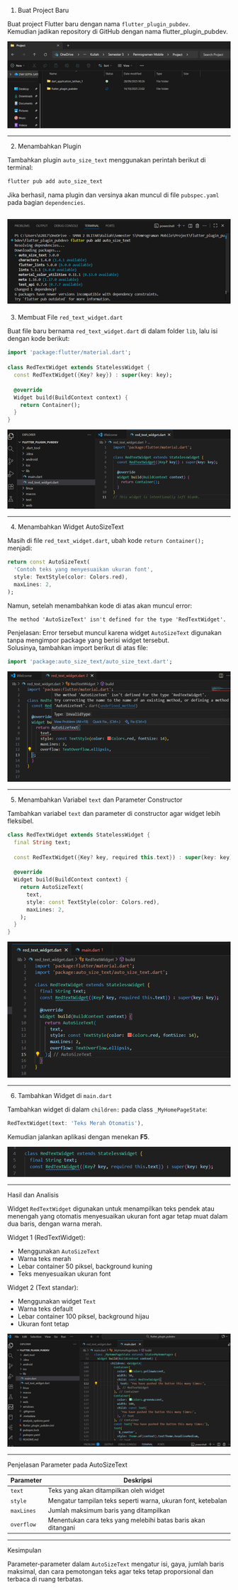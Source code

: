 1. Buat Project Baru

Buat project Flutter baru dengan nama `flutter_plugin_pubdev`.  
Kemudian jadikan repository di GitHub dengan nama flutter_plugin_pubdev.

![Gambar 01](images/gambar01.png)

---

2. Menambahkan Plugin

Tambahkan plugin `auto_size_text` menggunakan perintah berikut di terminal:

```bash
flutter pub add auto_size_text
```

Jika berhasil, nama plugin dan versinya akan muncul di file `pubspec.yaml` pada bagian `dependencies`.

![Gambar 02](images/gambar02.png)
---

3. Membuat File `red_text_widget.dart`

Buat file baru bernama `red_text_widget.dart` di dalam folder `lib`, lalu isi dengan kode berikut:

```dart
import 'package:flutter/material.dart';

class RedTextWidget extends StatelessWidget {
  const RedTextWidget({Key? key}) : super(key: key);

  @override
  Widget build(BuildContext context) {
    return Container();
  }
}
```

![Gambar 03](images/gambar03.png)

---

4. Menambahkan Widget AutoSizeText

Masih di file `red_text_widget.dart`, ubah kode `return Container();` menjadi:

```dart
return const AutoSizeText(
  'Contoh teks yang menyesuaikan ukuran font',
  style: TextStyle(color: Colors.red),
  maxLines: 2,
);
```

Namun, setelah menambahkan kode di atas akan muncul error:

```
The method 'AutoSizeText' isn't defined for the type 'RedTextWidget'.
```

Penjelasan:
Error tersebut muncul karena widget `AutoSizeText` digunakan tanpa mengimpor package yang berisi widget tersebut.  
Solusinya, tambahkan import berikut di atas file:

```dart
import 'package:auto_size_text/auto_size_text.dart';
```

![Gambar 04](images/gambar04.png)


---

5. Menambahkan Variabel `text` dan Parameter Constructor

Tambahkan variabel `text` dan parameter di constructor agar widget lebih fleksibel.

```dart
class RedTextWidget extends StatelessWidget {
  final String text;

  const RedTextWidget({Key? key, required this.text}) : super(key: key);

  @override
  Widget build(BuildContext context) {
    return AutoSizeText(
      text,
      style: const TextStyle(color: Colors.red),
      maxLines: 2,
    );
  }
}
```

![Gambar 05](images/gambar05.png)

---

6. Tambahkan Widget di `main.dart`

Tambahkan widget di dalam `children:` pada class `_MyHomePageState`:

```dart
RedTextWidget(text: 'Teks Merah Otomatis'),
```

Kemudian jalankan aplikasi dengan menekan **F5**.

![Gambar 06](images/gambar06.png)


---

Hasil dan Analisis

Widget `RedTextWidget` digunakan untuk menampilkan teks pendek atau menengah yang otomatis menyesuaikan ukuran font agar tetap muat dalam dua baris, dengan warna merah.  

Widget 1 (RedTextWidget):
- Menggunakan `AutoSizeText`
- Warna teks merah
- Lebar container 50 piksel, background kuning  
- Teks menyesuaikan ukuran font

Widget 2 (Text standar):
- Menggunakan widget `Text`
- Warna teks default
- Lebar container 100 piksel, background hijau  
- Ukuran font tetap

![Gambar 07](images/gambar07.png)


---

Penjelasan Parameter pada AutoSizeText

| Parameter | Deskripsi |
|------------|------------|
| `text` | Teks yang akan ditampilkan oleh widget |
| `style` | Mengatur tampilan teks seperti warna, ukuran font, ketebalan |
| `maxLines` | Jumlah maksimum baris yang ditampilkan |
| `overflow` | Menentukan cara teks yang melebihi batas baris akan ditangani |

---

Kesimpulan

Parameter-parameter dalam `AutoSizeText` mengatur isi, gaya, jumlah baris maksimal, dan cara pemotongan teks agar teks tetap proporsional dan terbaca di ruang terbatas.
